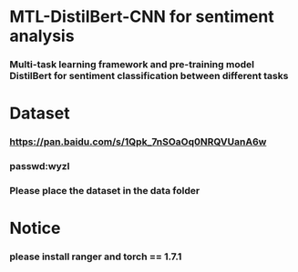 # MTL-DistilBert-CNN for sentiment analysis
### Multi-task learning framework and pre-training model DistilBert for sentiment classification between different tasks
# Dataset
### https://pan.baidu.com/s/1Qpk_7nSOaOq0NRQVUanA6w   
  
### passwd:wyzl  
  
### Please place the dataset in the data folder
# Notice
### please install ranger and torch == 1.7.1
